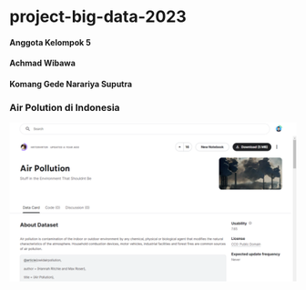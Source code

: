 # project-big-data-2023
#### Anggota Kelompok 5
#### Achmad Wibawa
#### Komang Gede Narariya Suputra
### Air Polution di Indonesia
![Screenshot](images/airpolution.png)